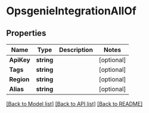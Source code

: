 # OpsgenieIntegrationAllOf

## Properties

Name | Type | Description | Notes
------------ | ------------- | ------------- | -------------
**ApiKey** | **string** |  | [optional] 
**Tags** | **string** |  | [optional] 
**Region** | **string** |  | [optional] 
**Alias** | **string** |  | [optional] 

[[Back to Model list]](../README.md#documentation-for-models) [[Back to API list]](../README.md#documentation-for-api-endpoints) [[Back to README]](../README.md)


